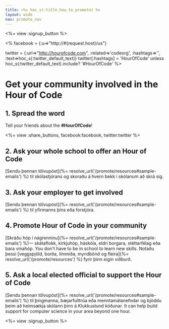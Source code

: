 ```yaml
---
title: <%= hoc_s(:title_how_to_promote) %>
layout: wide
nav: promote_nav
---
```

<%= view :signup_button %>

<% facebook = {:u=>"http://#{request.host}/us"}

twitter = {:url=>"http://hourofcode.com", :related=>'codeorg', :hashtags=>'', :text=>hoc_s(:twitter_default_text)} twitter[:hashtags] = 'HourOfCode' unless hoc_s(:twitter_default_text).include? '#HourOfCode' %>

# Get your community involved in the Hour of Code

## 1. Spread the word

Tell your friends about the **#HourOfCode**!

<%= view :share_buttons, facebook:facebook, twitter:twitter %>

## 2. Ask your whole school to offer an Hour of Code

[Sendu þennan tölvupóst](%= resolve_url('/promote/resources#sample-emails') %) til skólastjórans og skoraðu á hvern bekk í skólanum að skrá sig.

## 3. Ask your employer to get involved

[Sendu þennan tölvupóst](%= resolve_url('/promote/resources#sample-emails') %) til yfirmanns þíns eða forstjóra.

## 4. Promote Hour of Code in your community

[Skráðu hóp í nágrenninu](%= resolve_url('/promote/resources#sample-emails') %)— skátaflokk, kirkjuhóp, háskóla, eldri borgara, stéttarfélag eða bara vinahóp. You don't have to be in school to learn new skills. Notaðu þessi [veggspjöld, borða, límmiða, myndbönd og fleira](%= resolve_url('/promote/resources') %) fyrir þinn eigin viðburð.

## 5. Ask a local elected official to support the Hour of Code

[Sendu þennan tölvupóst](%= resolve_url('/promote/resources#sample-emails') %) til þingmanna, bæjarfulltrúa eða menntamálanefndar og bjóddu þeim að heimsækja skólann þinn á Klukkustund kóðunar. It can help build support for computer science in your area beyond one hour.

<%= view :signup_button %>